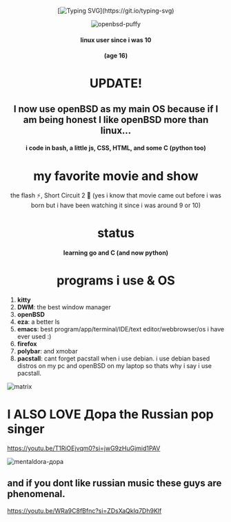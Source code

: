 <table>
  <tr>
   <div id="header" align="center">

   [![Typing SVG](https://readme-typing-svg.demolab.com/?lines=Hi,;this+is+my+profile.;i+make+things.)](https://git.io/typing-svg)

   
   ![openbsd-puffy](https://github.com/user-attachments/assets/4da8c13e-18c1-449c-b71b-f9fcb7e3cba8)
   </div>

   <div align="center">

   #### linux user since i was 10
   #### (age 16)

   # UPDATE!
   [//]: ![King_of_Kings](https://github.com/user-attachments/assets/ac66b355-8a7c-4ce9-9cb1-21b0f8555d42)

   ## I now use openBSD as my main OS because if I am being honest I like openBSD more than linux...


   #### i code in bash, a little js, CSS, HTML, and some C (python too)
   </div>

   <div align="center">

   # my favorite movie and show
 
   the flash ⚡, Short Circuit 2 🤖 (yes i know that movie came out before i was born but i have been watching it since i was around 9 or 10)
   </div>

  <div align="center">

  # status

  #### learning go and C (and now python) 
  </div>



  <div align="center">

  # programs i use & OS 
  </div>

  1) **kitty**
  2) **DWM**: the best window manager
  3) **openBSD**
  4) **eza**: a better ls
  5) **emacs**: best program/app/terminal/IDE/text editor/webbrowser/os i have ever used :)
  6) **firefox**
  7) **polybar**: and xmobar
  8) **pacstall**: cant forget pacstall when i use debian. i use debian based distros on my pc and openBSD on my laptop so thats why i say i use pacstall. 

  ![matrix](https://github.com/hexisXz/hexisXz/assets/71829613/577b1660-9340-40ac-9a30-b5e78ac5cea7)


  # I ALSO LOVE Дора the Russian pop singer
  https://youtu.be/T1RiOEjvqm0?si=jwG9zHuGjmid1PAV
  
  ![mentaldora-дора](https://github.com/user-attachments/assets/e69d06bc-66de-4e2e-a306-7450fa7e2394)


  ## and if you dont like russian music these guys are phenomenal.
  https://youtu.be/WRa9C8fBfnc?si=ZDsXaQklq7Dh9Klf

  </div>



</tr>
  </table>
